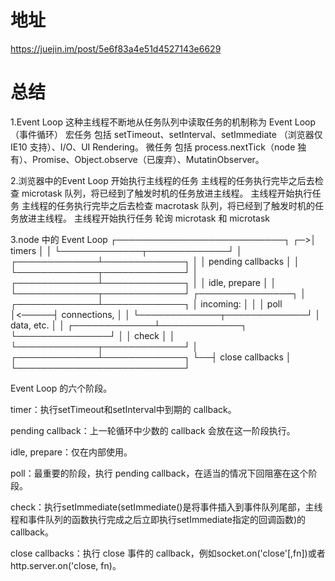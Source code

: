 # 地址
https://juejin.im/post/5e6f83a4e51d4527143e6629

# 总结
1.Event Loop
这种主线程不断地从任务队列中读取任务的机制称为 Event Loop（事件循环）
宏任务
包括 setTimeout、setInterval、setImmediate （浏览器仅 IE10 支持）、I/O、UI Rendering。
微任务
包括 process.nextTick（node 独有）、Promise、Object.observe（已废弃）、MutatinObserver。

2.浏览器中的Event Loop
开始执行主线程的任务
主线程的任务执行完毕之后去检查 microtask 队列，将已经到了触发时机的任务放进主线程。
主线程开始执行任务
主线程的任务执行完毕之后去检查 macrotask 队列，将已经到了触发时机的任务放进主线程。
主线程开始执行任务
轮询 microtask 和 microtask

3.node 中的 Event Loop
   ┌───────────────────────────┐
┌─>│           timers          │
│  └─────────────┬─────────────┘
│  ┌─────────────┴─────────────┐
│  │     pending callbacks     │
│  └─────────────┬─────────────┘
│  ┌─────────────┴─────────────┐
│  │       idle, prepare       │
│  └─────────────┬─────────────┘      ┌───────────────┐
│  ┌─────────────┴─────────────┐      │   incoming:   │
│  │           poll            │<─────┤  connections, │
│  └─────────────┬─────────────┘      │   data, etc.  │
│  ┌─────────────┴─────────────┐      └───────────────┘
│  │           check           │
│  └─────────────┬─────────────┘
│  ┌─────────────┴─────────────┐
└──┤      close callbacks      │
   └───────────────────────────┘


Event Loop 的六个阶段。

timer：执行setTimeout和setInterval中到期的 callback。


pending callback：上一轮循环中少数的 callback 会放在这一阶段执行。


idle, prepare：仅在内部使用。


poll：最重要的阶段，执行 pending callback，在适当的情况下回阻塞在这个阶段。


check：执行setImmediate(setImmediate()是将事件插入到事件队列尾部，主线程和事件队列的函数执行完成之后立即执行setImmediate指定的回调函数)的 callback。


close callbacks：执行 close 事件的 callback，例如socket.on('close'[,fn])或者http.server.on('close, fn)。

